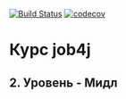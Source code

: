 [![Build Status](https://travis-ci.com/saimon494/job4j_threads.svg?branch=main)](https://travis-ci.com/saimon494/job4j_threads)
[![codecov](https://codecov.io/gh/saimon494/job4j_threads/branch/main/graph/badge.svg)](https://codecov.io/gh/saimon494/job4j_threads)
# Курс job4j
## 2. Уровень - Мидл